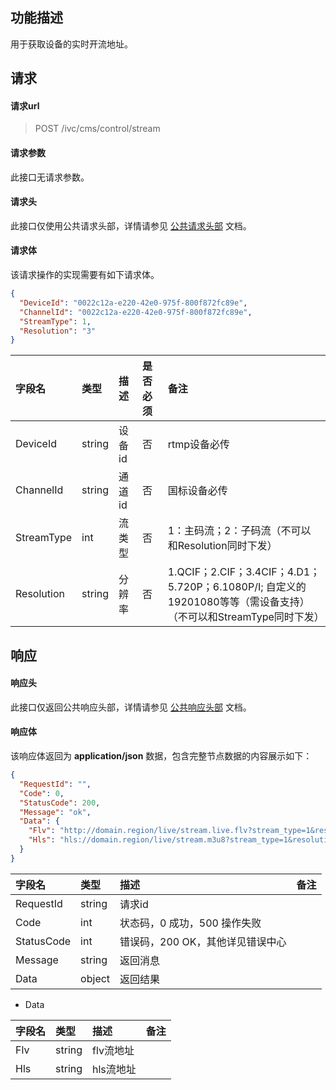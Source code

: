 ## 功能描述

用于获取设备的实时开流地址。

## 请求

#### 请求url

> POST /ivc/cms/control/stream

#### 请求参数

此接口无请求参数。

#### 请求头

此接口仅使用公共请求头部，详情请参见 [公共请求头部](https://cloud.tencent.com/document/product/1344/50451) 文档。

#### 请求体

该请求操作的实现需要有如下请求体。

```json
{
  "DeviceId": "0022c12a-e220-42e0-975f-800f872fc89e",
  "ChannelId": "0022c12a-e220-42e0-975f-800f872fc89e",
  "StreamType": 1,
  "Resolution": "3"
}
```

| 字段名     | 类型   | 描述   | 是否必须 | 备注                                                         |
| :--------- | :----- | :----- | :------- | :----------------------------------------------------------- |
| DeviceId   | string | 设备id | 否       | rtmp设备必传                                                 |
| ChannelId  | string | 通道id | 否       | 国标设备必传                                                 |
| StreamType | int    | 流类型 | 否       | 1：主码流；2：子码流（不可以和Resolution同时下发）           |
| Resolution | string | 分辨率 | 否       | 1.QCIF；2.CIF；3.4CIF；4.D1；5.720P；6.1080P/I; 自定义的19201080等等（需设备支持）（不可以和StreamType同时下发） |

## 响应

#### 响应头

此接口仅返回公共响应头部，详情请参见 [公共响应头部](https://cloud.tencent.com/document/product/1344/50452) 文档。

#### 响应体

该响应体返回为 **application/json** 数据，包含完整节点数据的内容展示如下：

```json
{
  "RequestId": "",
  "Code": 0,
  "StatusCode": 200,
  "Message": "ok",
  "Data": {
    "Flv": "http://domain.region/live/stream.live.flv?stream_type=1&resolution=1",
    "Hls": "hls://domain.region/live/stream.m3u8?stream_type=1&resolution=1"
  }
}
```

| 字段名     | 类型   | 描述                             | 备注 |
| :--------- | :----- | :------------------------------- | :--- |
| RequestId  | string | 请求id                           |      |
| Code       | int    | 状态码，0 成功，500 操作失败     |      |
| StatusCode | int    | 错误码，200 OK，其他详见错误中心 |      |
| Message    | string | 返回消息                         |      |
| Data       | object | 返回结果                         |      |

+ Data

| 字段名 | 类型   | 描述      | 备注 |
| :----- | :----- | :-------- | :--- |
| Flv    | string | flv流地址 |      |
| Hls    | string | hls流地址 |      |

